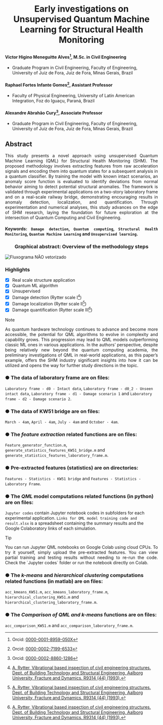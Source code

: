 # <p align="center">Early investigations on Unsupervised Quantum Machine Learning for Structural Health Monitoring


#### Victor Higino Meneguitte Alves[^1], M.Sc. in Civil Engineering
-	Graduate Program in Civil Engineering, Faculty of Engineering, University of Juiz de Fora, Juiz de Fora, Minas Gerais, Brazil

#### Raphael Fortes Infante Gomes[^2], Assistant Professor 
-	Faculty of Physical Engineering, University of Latin American Integration, Foz do Iguaçu, Paraná, Brazil

#### Alexandre Abrahão Cury[^3], Associate Professor
-	Graduate Program in Civil Engineering, Faculty of Engineering, University of Juiz de Fora, Juiz de Fora, Minas Gerais, Brazil

[^1]: Orcid: [0000-0001-8959-050X](https://orcid.org/0000-0001-8959-050X)
[^2]: Orcid: [0000-0002-7199-6533](https://orcid.org/0000-0002-7199-6533)
[^3]: Orcid: [0000-0002-8860-1286](https://orcid.org/0000-0002-8860-1286)
  
## Abstract
<p align="justify">This study presents a novel approach using unsupervised Quantum Machine Learning (QML) for Structural Health Monitoring (SHM). The proposed methodology involves extracting features from raw acceleration signals and encoding them into quantum states for a subsequent analysis in a quantum classifier. By training the model with known intact scenarios, an anomaly score function is evaluated to identify deviations from normal behavior aiming to detect potential structural anomalies. The framework is validated through experimental applications on a two-story laboratory frame and on a real-scale railway bridge, demonstrating encouraging results in anomaly detection, localization, and quantification. Through experimentation and numerical analyses, this study advances on the edge of SHM research, laying the foundation for future exploration at the intersection of Quantum Computing and Civil Engineering.
  
#### <p align="justify">Keywords: `Damage detection`, `Quantum computing`, `Structural Health Monitoring`, `Quantum Machine Learning` and `Unsupervised learning`.

  ### **<p align="center">Graphical abstract: Overview of the methodology steps**
![Fluxograma NÃO vetorizado](https://github.com/cidengcnpq/qml/assets/147100243/dff217ad-cab6-4cc2-9e54-63a5060dfa3c)
 ### Highlights
- [x] Real scale structure application
- [X] Quantum ML algorithm
- [X] Unsupervised
- [X] Damage detection (Rytter scale I[^4])
- [X] Damage localization (Rytter scale II[^4])
- [X] Damage quantification (Rytter scale III[^4])
> [!NOTE]
> <p align="justify">As quantum hardware technology continues to advance and become more accessible, the potential for QML algorithms to evolve in complexity and capability grows. This progression may lead to QML models outperforming classic ML ones in various applications. In the authors’ perspective, despite being relatively new beyond the quantum computing academia, the preliminary investigations of QML in real-world applications, as this paper’s example, offers the SHM industry significant insights into how it can be utilized and opens the way for further study directions in the topic.

###  **● The data of laboratory frame are on files:**
`Laboratory frame - d0 - Intact data`, `Laboratory frame - d0_2 - Unseen intact data`, `Laboratory frame - d1 - Damage scenario 1` and `Laboratory frame - d2 - Damage scenario 2`.

###  **● The data of KW51 bridge are on files:** 
`March - 4am`, `April - 4am`, `July - 4am` and `October - 4am`.

###  **● The *feature extraction* related functions are on files:** 
  `Feature_generator_function.m`, `generate_statistics_features_KW51_bridge.m` and `generate_statistics_features_laboratory_frame.m`.

###  **● Pre-extracted features (statistics) are on directories:** 
  `Features - Statistics - KW51 bridge` and `Features - Statistics - Laboratory Frame`.

###  **● The *QML* model computations related functions (in python) are on files:** 
`Jupyter codes` contain Jupyter notebook codes in subfolders for each experimental application. 
`Links for QML model training code and result.xlsx` is a spreadsheet containing the summary results and the Google Colaboratory links of each simulation.

> [!TIP]
> <p align="justify">You can run Jupyter QML notebooks on Google Colab using cloud CPUs. To try it yourself, simply upload the pre-extracted features. You can view partial training and testing results without needing to re-run the code. Check the `Jupyter codes` folder or run the notebook directly on Colab.

###   **● The *k-means* and *hierarchical clustering* computations related functions (in matlab) are on files:** 
`acc_kmeans_KW51.m`, `acc_kmeans_laboratory_frame.m`, `hierarchical_clustering_KW51.m` and `hierarchical_clustering_laboratory_frame.m`.

###   **● The *Comparison of QML and k-means* functions are on files:** 
`acc_comparison_KW51.m` and `acc_comparison_laboratory_frame.m`.

[^4]: [A. Rytter, Vibrational based inspection of civil engineering structures. Dept. of Building Technology and Structural Engineering, Aalborg University, Fracture and Dynamics. R9314 (44) (1993).](https://vbn.aau.dk/en/publications/vibrational-based-inspection-of-civil-engineering-structures)
